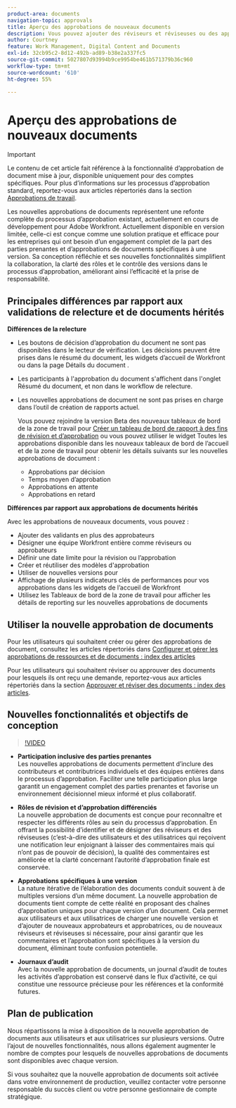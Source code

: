 ```yaml
---
product-area: documents
navigation-topic: approvals
title: Aperçu des approbations de nouveaux documents
description: Vous pouvez ajouter des réviseurs et réviseuses ou des approbateurs et approbatrices supplémentaires à un document ayant déjà des approbations en attente.
author: Courtney
feature: Work Management, Digital Content and Documents
exl-id: 32cb95c2-8d12-492b-ad89-b38e2a337fc5
source-git-commit: 5027807d93994b9ce9954be461b571379b36c960
workflow-type: tm+mt
source-wordcount: '610'
ht-degree: 55%

---
```


# Aperçu des approbations de nouveaux documents

>[!IMPORTANT]
>
>Le contenu de cet article fait référence à la fonctionnalité d’approbation de document mise à jour, disponible uniquement pour des comptes spécifiques. Pour plus d’informations sur les processus d’approbation standard, reportez-vous aux articles répertoriés dans la section [Approbations de travail](/help/quicksilver/review-and-approve-work/manage-approvals/manage-approvals.md).

Les nouvelles approbations de documents représentent une refonte complète du processus d’approbation existant, actuellement en cours de développement pour Adobe Workfront. Actuellement disponible en version limitée, celle-ci est conçue comme une solution pratique et efficace pour les entreprises qui ont besoin d’un engagement complet de la part des parties prenantes et d’approbations de documents spécifiques à une version. Sa conception réfléchie et ses nouvelles fonctionnalités simplifient la collaboration, la clarté des rôles et le contrôle des versions dans le processus d’approbation, améliorant ainsi l’efficacité et la prise de responsabilité.

## Principales différences par rapport aux validations de relecture et de documents hérités

**Différences de la relecture**

* Les boutons de décision d’approbation du document ne sont pas disponibles dans le lecteur de vérification. Les décisions peuvent être prises dans le résumé du document, les widgets d’accueil de Workfront ou dans la page Détails du document .
* Les participants à l&#39;approbation du document s&#39;affichent dans l&#39;onglet Résumé du document, et non dans le workflow de relecture.
* Les nouvelles approbations de document ne sont pas prises en charge dans l’outil de création de rapports actuel.

  Vous pouvez rejoindre la version Beta des nouveaux tableaux de bord de la zone de travail pour [Créer un tableau de bord de rapport à des fins de révision et d’approbation](/help/quicksilver/review-and-approve-work/document-reviews-and-approvals/create-review-and-approval-dashboard.md) ou vous pouvez utiliser le widget Toutes les approbations disponible dans les nouveaux tableaux de bord de l’accueil et de la zone de travail pour obtenir les détails suivants sur les nouvelles approbations de document :

   * Approbations par décision
   * Temps moyen d’approbation
   * Approbations en attente
   * Approbations en retard

**Différences par rapport aux approbations de documents hérités**

Avec les approbations de nouveaux documents, vous pouvez :

* Ajouter des validants en plus des approbateurs
* Désigner une équipe Workfront entière comme réviseurs ou approbateurs
* Définir une date limite pour la révision ou l’approbation
* Créer et réutiliser des modèles d&#39;approbation
* Utiliser de nouvelles versions pour
* Affichage de plusieurs indicateurs clés de performances pour vos approbations dans les widgets de l’accueil de Workfront
* Utilisez les Tableaux de bord de la zone de travail pour afficher les détails de reporting sur les nouvelles approbations de documents

## Utiliser la nouvelle approbation de documents

Pour les utilisateurs qui souhaitent créer ou gérer des approbations de document, consultez les articles répertoriés dans [Configurer et gérer les approbations de ressources et de documents : index des articles](/help/quicksilver/review-and-approve-work/document-reviews-and-approvals/manage-document-approvals/set-up-and-manage-doc-asset-approvals-toc.md)

Pour les utilisateurs qui souhaitent réviser ou approuver des documents pour lesquels ils ont reçu une demande, reportez-vous aux articles répertoriés dans la section [Approuver et réviser des documents : index des articles](/help/quicksilver/review-and-approve-work/document-reviews-and-approvals/review-and-approve-documents/review-documents-toc.md).

## Nouvelles fonctionnalités et objectifs de conception

>[!VIDEO](https://video.tv.adobe.com/v/3420544/)

* **Participation inclusive des parties prenantes**\
    Les nouvelles approbations de documents permettent d’inclure des contributeurs et contributrices individuels et des équipes entières dans le processus d’approbation. Faciliter une telle participation plus large garantit un engagement complet des parties prenantes et favorise un environnement décisionnel mieux informé et plus collaboratif.

* **Rôles de révision et d’approbation différenciés**\
    La nouvelle approbation de documents est conçue pour reconnaître et respecter les différents rôles au sein du processus d’approbation. En offrant la possibilité d’identifier et de désigner des réviseurs et des réviseuses (c’est-à-dire des utilisateurs et des utilisatrices qui reçoivent une notification leur enjoignant à laisser des commentaires mais qui n’ont pas de pouvoir de décision), la qualité des commentaires est améliorée et la clarté concernant l’autorité d’approbation finale est conservée.

* **Approbations spécifiques à une version**\
    La nature itérative de l’élaboration des documents conduit souvent à de multiples versions d’un même document. La nouvelle approbation de documents tient compte de cette réalité en proposant des chaînes d’approbation uniques pour chaque version d’un document. Cela permet aux utilisateurs et aux utilisatrices de charger une nouvelle version et d’ajouter de nouveaux approbateurs et approbatrices, ou de nouveaux réviseurs et réviseuses si nécessaire, pour ainsi garantir que les commentaires et l’approbation sont spécifiques à la version du document, éliminant toute confusion potentielle.

* **Journaux d’audit**\
    Avec la nouvelle approbation de documents, un journal d’audit de toutes les activités d’approbation est conservé dans le flux d’activité, ce qui constitue une ressource précieuse pour les références et la conformité futures.

## Plan de publication

Nous répartissons la mise à disposition de la nouvelle approbation de documents aux utilisateurs et aux utilisatrices sur plusieurs versions. Outre l’ajout de nouvelles fonctionnalités, nous allons également augmenter le nombre de comptes pour lesquels de nouvelles approbations de documents sont disponibles avec chaque version.

Si vous souhaitez que la nouvelle approbation de documents soit activée dans votre environnement de production, veuillez contacter votre personne responsable du succès client ou votre personne gestionnaire de compte stratégique.


